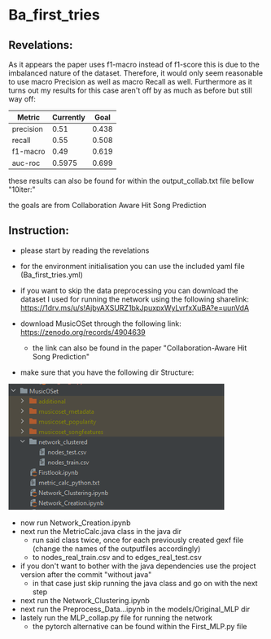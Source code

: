 # Ba_first_tries

## Revelations:

As it appears the paper uses f1-macro instead of f1-score this is due to the imbalanced nature of the dataset.
Therefore, it would only seem reasonable to use macro Precision as well as macro Recall as well.
Furthermore as it turns out my results for this case aren't off by as much as before but still way off:


| Metric    | Currently | Goal  |
|-----------|-----------|-------|
| precision | 0.51      | 0.438 |
| recall    | 0.55      | 0.508 |
| f1-macro  | 0.49      | 0.619 |
| auc-roc   | 0.5975    | 0.699 |

these results can also be found for within the output_collab.txt file bellow "10iter:"

the goals are from Collaboration Aware Hit Song Prediction

## Instruction:

- please start by reading the revelations


- for the environment initialisation you can use the included yaml file (Ba_first_tries.yml)
- if you want to skip the data preprocessing you can download the dataset I used for running the network using the following sharelink: https://1drv.ms/u/s!AjbyAXSURZ1bkJpuxpxWyLvrfxXuBA?e=uunVdA
- download MusicOSet through the following link: https://zenodo.org/records/4904639
  - the link can also be found in the paper "Collaboration-Aware Hit Song Prediction"
- make sure that you have the following dir Structure:

![Image of Structure](Dir_struct.PNG)

- now run Network_Creation.ipynb
- next run the MetricCalc.java class in the java dir
  - run said class twice, once for each previously created gexf file (change the names of the outputfiles accordingly)
  - to nodes_real_train.csv and to edges_real_test.csv
- if you don't want to bother with the java dependencies use the project version after the commit "without java" 
  - in that case just skip running the java class and go on with the next step
- next run the Network_Clustering.ipynb
- next run the Preprocess_Data...ipynb in the models/Original_MLP dir
- lastely run the MLP_collap.py file for running the network
  - the pytorch alternative can be found within the First_MLP.py file
